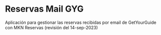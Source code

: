 ﻿# Reservas Mail GYG

Aplicación para gestionar las reservas recibidas por email de GetYourGuide con MKN Reservas  (revisión del 14-sep-2023)
